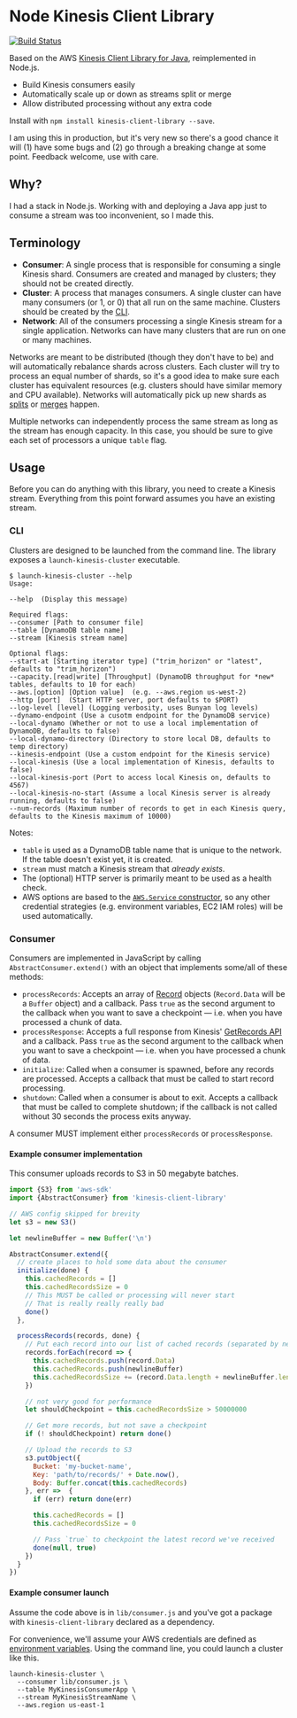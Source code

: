 # Node Kinesis Client Library

[![Build Status](https://travis-ci.org/evansolomon/nodejs-kinesis-client-library.svg?branch=master)](https://travis-ci.org/evansolomon/nodejs-kinesis-client-library)

Based on the AWS [Kinesis Client Library for Java](https://github.com/awslabs/amazon-kinesis-client), reimplemented in Node.js.

* Build Kinesis consumers easily
* Automatically scale up or down as streams split or merge
* Allow distributed processing without any extra code

Install with `npm install kinesis-client-library --save`.

I am using this in production, but it's very new so there's a good chance it will (1) have some bugs and (2) go through a breaking change at some point. Feedback welcome, use with care.

## Why?

I had a stack in Node.js. Working with and deploying a Java app just to consume a stream was too inconvenient, so I made this.


## Terminology

* **Consumer**: A single process that is responsible for consuming a single Kinesis shard. Consumers are created and managed by clusters; they should not be created directly.
* **Cluster**: A process that manages consumers. A single cluster can have many consumers (or 1, or 0) that all run on the same machine.  Clusters should be created by the [CLI](#cli).
* **Network**: All of the consumers processing a single Kinesis stream for a single application. Networks can have many clusters that are run on one or many machines.


Networks are meant to be distributed (though they don't have to be) and will automatically rebalance shards across clusters. Each cluster will try to process an equal number of shards, so it's a good idea to make sure each cluster has equivalent resources (e.g. clusters should have similar memory and CPU available). Networks will automatically pick up new shards as [splits](http://docs.aws.amazon.com/kinesis/latest/APIReference/API_SplitShard.html) or [merges](http://docs.aws.amazon.com/kinesis/latest/APIReference/API_MergeShards.html) happen.

Multiple networks can independently process the same stream as long as the stream has enough capacity. In this case, you should be sure to give each set of processors a unique `table` flag.


## Usage

Before you can do anything with this library, you need to create a Kinesis stream. Everything from this point forward assumes you have an existing stream.


### CLI

Clusters are designed to be launched from the command line.  The library exposes a `launch-kinesis-cluster` executable.

```
$ launch-kinesis-cluster --help
Usage:

--help  (Display this message)

Required flags:
--consumer [Path to consumer file]
--table [DynamoDB table name]
--stream [Kinesis stream name]

Optional flags:
--start-at [Starting iterator type] ("trim_horizon" or "latest", defaults to "trim_horizon")
--capacity.[read|write] [Throughput] (DynamoDB throughput for *new* tables, defaults to 10 for each)
--aws.[option] [Option value]  (e.g. --aws.region us-west-2)
--http [port]  (Start HTTP server, port defaults to $PORT)
--log-level [level] (Logging verbosity, uses Bunyan log levels)
--dynamo-endpoint (Use a cusotm endpoint for the DynamoDB service)
--local-dynamo (Whether or not to use a local implementation of DynamoDB, defaults to false)
--local-dynamo-directory (Directory to store local DB, defaults to temp directory)
--kinesis-endpoint (Use a custom endpoint for the Kinesis service)
--local-kinesis (Use a local implementation of Kinesis, defaults to false)
--local-kinesis-port (Port to access local Kinesis on, defaults to 4567)
--local-kinesis-no-start (Assume a local Kinesis server is already running, defaults to false)
--num-records (Maximum number of records to get in each Kinesis query, defaults to the Kinesis maximum of 10000)
```

Notes:
* `table` is used as a DynamoDB table name that is unique to the network. If the table doesn't exist yet, it is created.
* `stream` must match a Kinesis stream that *already exists*.
* The (optional) HTTP server is primarily meant to be used as a health check.
* AWS options are based to the [`AWS.Service` constructor](http://docs.aws.amazon.com/AWSJavaScriptSDK/latest/AWS/Service.html), so any other credential strategies (e.g. environment variables, EC2 IAM roles) will be used automatically.


### Consumer

Consumers are implemented in JavaScript by calling `AbstractConsumer.extend()` with an object that implements some/all of these methods:

* `processRecords`: Accepts an array of [Record](http://docs.aws.amazon.com/kinesis/latest/APIReference/API_Record.html) objects (`Record.Data` will be a `Buffer` object) and a callback. Pass `true` as the second argument to the callback when you want to save a checkpoint — i.e. when you have processed a chunk of data.
* `processResponse`: Accepts a full response from Kinesis' [GetRecords API](http://docs.aws.amazon.com/kinesis/latest/APIReference/API_GetRecords.html) and a callback. Pass `true` as the second argument to the callback when you want to save a checkpoint — i.e. when you have processed a chunk of data.
* `initialize`: Called when a consumer is spawned, before any records are processed. Accepts a callback that must be called to start record processing.
* `shutdown`: Called when a consumer is about to exit. Accepts a callback that must be called to complete shutdown; if the callback is not called without 30 seconds the process exits anyway.

A consumer MUST implement either `processRecords` or `processResponse`.

#### Example consumer implementation

This consumer uploads records to S3 in 50 megabyte batches.

```js
import {S3} from 'aws-sdk'
import {AbstractConsumer} from 'kinesis-client-library'

// AWS config skipped for brevity
let s3 = new S3()

let newlineBuffer = new Buffer('\n')

AbstractConsumer.extend({
  // create places to hold some data about the consumer
  initialize(done) {
    this.cachedRecords = []
    this.cachedRecordsSize = 0
    // This MUST be called or processing will never start
    // That is really really really bad
    done()
  },

  processRecords(records, done) {
    // Put each record into our list of cached records (separated by newlines) and update the size
    records.forEach(record => {
      this.cachedRecords.push(record.Data)
      this.cachedRecords.push(newlineBuffer)
      this.cachedRecordsSize += (record.Data.length + newlineBuffer.length)
    })

    // not very good for performance
    let shouldCheckpoint = this.cachedRecordsSize > 50000000

    // Get more records, but not save a checkpoint
    if (! shouldCheckpoint) return done()

    // Upload the records to S3
    s3.putObject({
      Bucket: 'my-bucket-name',
      Key: 'path/to/records/' + Date.now(),
      Body: Buffer.concat(this.cachedRecords)
    }, err =>  {
      if (err) return done(err)

      this.cachedRecords = []
      this.cachedRecordsSize = 0

      // Pass `true` to checkpoint the latest record we've received
      done(null, true)
    })
  }
})
```

#### Example consumer launch

Assume the code above is in `lib/consumer.js` and you've got a package with `kinesis-client-library` declared as a dependency.

For convenience, we'll assume your AWS credentials are defined as [environment variables](http://docs.aws.amazon.com/AWSJavaScriptSDK/latest/AWS/EnvironmentCredentials.html). Using the command line, you could launch a cluster like this.

```
launch-kinesis-cluster \
  --consumer lib/consumer.js \
  --table MyKinesisConsumerApp \
  --stream MyKinesisStreamName \
  --aws.region us-east-1
```
